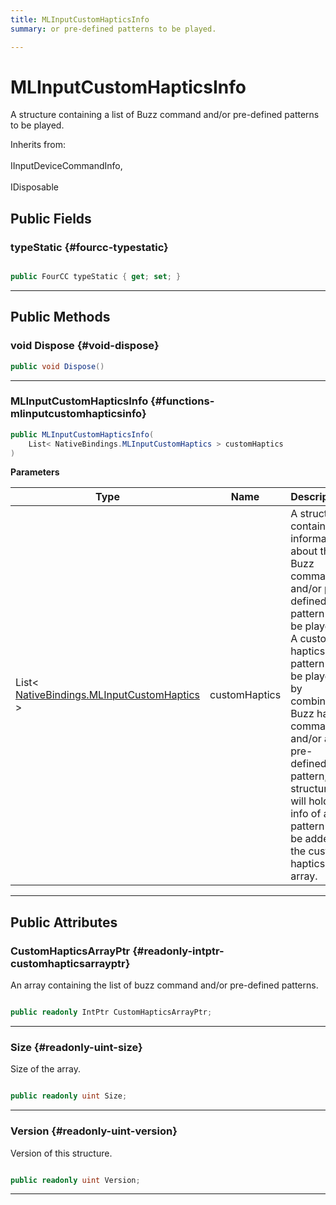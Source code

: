 ```yaml
---
title: MLInputCustomHapticsInfo
summary: or pre-defined patterns to be played. 

---
```


# MLInputCustomHapticsInfo




A structure containing a list of Buzz command and/or pre-defined patterns to be played.   


Inherits from: <br></br>IInputDeviceCommandInfo,<br></br>IDisposable




## Public Fields

### typeStatic {#fourcc-typestatic}

```csharp

public FourCC typeStatic { get; set; }

```






-----------

## Public Methods

### void Dispose {#void-dispose}

```csharp
public void Dispose()
```






-----------

###  MLInputCustomHapticsInfo {#functions-mlinputcustomhapticsinfo}

```csharp
public MLInputCustomHapticsInfo(
    List< NativeBindings.MLInputCustomHaptics > customHaptics
)
```


**Parameters**

| Type | Name  | Description  | 
|--|--|--|
| List&lt; [NativeBindings.MLInputCustomHaptics](/versioned_docs/version-02-Aug-2023/unity-api/api/UnityEngine.XR.MagicLeap/InputSubsystem/Extensions/Haptics/NativeBindings/UnityEngine.XR.MagicLeap.InputSubsystem.Extensions.Haptics.NativeBindings.MLInputCustomHaptics.md) &gt; |customHaptics|A structure containing information about the Buzz command and/or pre-defined pattern to be played. A custom haptics pattern can be played by combining Buzz haptic command and/or a pre-defined pattern, this structure will hold info of a pattern to be added to the custom haptics array. |






-----------

## Public Attributes

### CustomHapticsArrayPtr {#readonly-intptr-customhapticsarrayptr}

An array containing the list of buzz command and/or pre-defined patterns. 

```csharp

public readonly IntPtr CustomHapticsArrayPtr;

```






-----------

### Size {#readonly-uint-size}

Size of the array. 

```csharp

public readonly uint Size;

```






-----------

### Version {#readonly-uint-version}

Version of this structure. 

```csharp

public readonly uint Version;

```






-----------


